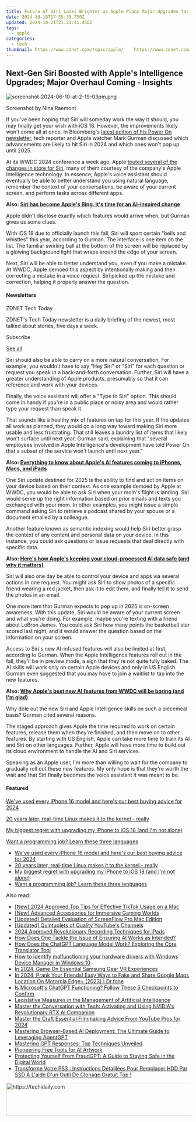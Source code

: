 ```yaml
---
title: Future of Siri Looks Brighter as Apple Plans Major Upgrades for Intelligence | Exclusive on ZDNET
date: 2024-10-18T17:55:39.750Z
updated: 2024-10-21T21:21:41.456Z
tags:
  - apple
categories:
  - tech
thumbnail: https://www.zdnet.com/topic/apple/    https://www.zdnet.com/a/img/resize/63421f809a555f0d2d33994e174f842ce1752dfc/2024/06/10/39af91aa-46cc-4b7c-b455-1a5b9129a544/screenshot-2024-06-10-at-2-19-03pm.png?width=170&height=96&fit=crop&format=pjpg&auto=webp
---
```


## Next-Gen Siri Boosted with Apple's Intelligence Upgrades; Major Overhaul Coming - Insights

![screenshot-2024-06-10-at-2-19-03pm.png](https://www.zdnet.com/a/img/resize/cb9730165b1b75faa8bd7ebe54ed5e71d51ac786/2024/06/10/39af91aa-46cc-4b7c-b455-1a5b9129a544/screenshot-2024-06-10-at-2-19-03pm.png?auto=webp&width=1280)

Screenshot by Nina Raemont

If you've been hoping that Siri will someday work the way it should, you may finally get your wish with iOS 18\. However, the improvements likely won't come all at once. In Bloomberg's [latest edition of his Power On newsletter](https://www.bloomberg.com/news/newsletters/2024-06-16/when-is-apple-intelligence-coming-some-ai-features-won-t-arrive-until-2025-lxhjh86w?srnd=undefined), tech reporter and Apple watcher Mark Gurman discussed which advancements are likely to hit Siri in 2024 and which ones won't pop up until 2025.

At its WWDC 2024 conference a week ago, Apple [touted several of the changes in store for Siri](https://www.zdnet.com/article/every-new-feature-apple-unveiled-for-iphone-ipad-mac-and-more-this-fall-including-ai/), many of them courtesy of the company's Apple Intelligence technology. In essence, Apple's voice assistant should eventually be able to better understand you using natural language, remember the context of your conversations, be aware of your current screen, and perform tasks across different apps.

**Also: [Siri has become Apple's Bing. It's time for an AI-inspired change](https://www.zdnet.com/article/siri-has-become-apples-bing-its-time-for-an-ai-inspired-change/)**

Apple didn't disclose exactly which features would arrive when, but Gurman gives us some clues.

With iOS 18 due to officially launch this fall, Siri will sport certain "bells and whistles" this year, according to Gurman. The interface is one item on the list. The familiar swirling ball at the bottom of the screen will be replaced by a glowing background light that wraps around the edge of your screen.

Next, Siri will be able to better understand you, even if you make a mistake. At WWDC, Apple demoed this aspect by intentionally making and then correcting a mistake in a voice request. Siri picked up the mistake and correction, helping it properly answer the question.

#### Newsletters

ZDNET Tech Today

ZDNET's Tech Today newsletter is a daily briefing of the newest, most talked about stories, five days a week.

 Subscribe

[See all](https://www.zdnet.com/newsletters/)

Siri should also be able to carry on a more natural conversation. For example, you wouldn't have to say "Hey Siri" or "Siri" for each question or request you speak in a back-and-forth conversation. Further, Siri will have a greater understanding of Apple products, presumably so that it can reference and work with your devices.

Finally, the voice assistant will offer a "Type to Siri" option. This should come in handy if you're in a public place or noisy area and would rather type your request than speak it.

That sounds like a healthy mix of features on tap for this year. If the updates all work as planned, they would go a long way toward making Siri more usable and less frustrating. That still leaves a laundry list of items that likely won't surface until next year, Gurman said, explaining that "several employees involved in Apple Intelligence's development have told Power On that a subset of the service won't launch until next year."

**Also: [Everything to know about Apple's AI features coming to iPhones, Macs, and iPads](https://www.zdnet.com/article/everything-to-know-about-apples-ai-features-coming-to-iphones-macs-and-ipads/)**

One Siri update destined for 2025 is the ability to find and act on items on your device based on their context. As one example demoed by Apple at WWDC, you would be able to ask Siri when your mom's flight is landing. Siri would serve up the right information based on prior emails and texts you exchanged with your mom. In other examples, you might issue a simple command asking Siri to retrieve a podcast shared by your spouse or a document emailed by a colleague.

Another feature known as semantic indexing would help Siri better grasp the context of any content and personal data on your device. In this instance, you could ask questions or issue requests that deal directly with specific data.

**Also: [Here's how Apple's keeping your cloud-processed AI data safe (and why it matters)](https://www.zdnet.com/article/heres-how-apples-keeping-your-cloud-processed-ai-data-safe-and-why-it-matters/)**

Siri will also one day be able to control your device and apps via several actions in one request. You might ask Siri to show photos of a specific friend wearing a red jacket, then ask it to edit them, and finally tell it to send the photos in an email.

One more item that Gurman expects to pop up in 2025 is on-screen awareness. With this update, Siri would be aware of your current screen and what you're doing. For example, maybe you're texting with a friend about LeBron James. You could ask Siri how many points the basketball star scored last night, and it would answer the question based on the information on your screen.

Access to Siri's new AI-infused features will also be limited at first, according to Gurman. When the Apple Intelligence features roll out in the fall, they'll be in preview mode, a sign that they're not quite fully baked. The AI skills will work only on certain Apple devices and only in US English. Gurman even suggested that you may have to join a waitlist to tap into the new features.

**Also: [Why Apple's best new AI features from WWDC will be boring (and I'm glad)](https://www.zdnet.com/article/why-apples-best-new-ai-features-from-wwdc-will-be-boring-and-im-glad/)**

Why dole out the new Siri and Apple Intelligence skills on such a piecemeal basis? Gurman cited several reasons.

The staged approach gives Apple the time required to work on certain features, release them when they're finished, and then move on to other features. By starting with US English, Apple can take more time to train its AI and Siri on other languages. Further, Apple will have more time to build out its cloud environment to handle the AI and Siri services.

Speaking as an Apple user, I'm more than willing to wait for the company to gradually roll out these new features. My only hope is that they're worth the wait and that Siri finally becomes the voice assistant it was meant to be.

#### Featured

[We've used every iPhone 16 model and here's our best buying advice for 2024](https://www.zdnet.com/article/iphone-16-pro-max-buying-advice-2024/ "We've used every iPhone 16 model and here's our best buying advice for 2024")

[20 years later, real-time Linux makes it to the kernel - really](https://www.zdnet.com/article/20-years-later-real-time-linux-makes-it-to-the-kernel-really/ "20 years later, real-time Linux makes it to the kernel - really")

[My biggest regret with upgrading my iPhone to iOS 18 (and I'm not alone)](https://www.zdnet.com/article/my-biggest-regret-with-upgrading-my-iphone-to-ios-18-and-im-not-alone/ "My biggest regret with upgrading my iPhone to iOS 18 (and I'm not alone)")

[Want a programming job? Learn these three languages](https://www.zdnet.com/article/want-a-programming-job-learn-these-three-languages/ "Want a programming job? Learn these three languages")

* [We've used every iPhone 16 model and here's our best buying advice for 2024](https://www.zdnet.com/article/iphone-16-pro-max-buying-advice-2024/ "We've used every iPhone 16 model and here's our best buying advice for 2024")
* [20 years later, real-time Linux makes it to the kernel - really](https://www.zdnet.com/article/20-years-later-real-time-linux-makes-it-to-the-kernel-really/ "20 years later, real-time Linux makes it to the kernel - really")
* [My biggest regret with upgrading my iPhone to iOS 18 (and I'm not alone)](https://www.zdnet.com/article/my-biggest-regret-with-upgrading-my-iphone-to-ios-18-and-im-not-alone/ "My biggest regret with upgrading my iPhone to iOS 18 (and I'm not alone)")
* [Want a programming job? Learn these three languages](https://www.zdnet.com/article/want-a-programming-job-learn-these-three-languages/ "Want a programming job? Learn these three languages")

<ins class="adsbygoogle"
     style="display:block"
     data-ad-format="autorelaxed"
     data-ad-client="ca-pub-7571918770474297"
     data-ad-slot="1223367746"></ins>

<ins class="adsbygoogle"
     style="display:block"
     data-ad-client="ca-pub-7571918770474297"
     data-ad-slot="8358498916"
     data-ad-format="auto"
     data-full-width-responsive="true"></ins>

<span class="atpl-alsoreadstyle">Also read:</span>
<div><ul>
<li><a href="https://tiktok-video-files.techidaily.com/new-2024-approved-top-tips-for-effective-tiktok-usage-on-a-mac/"><u>[New] 2024 Approved Top Tips for Effective TikTok Usage on a Mac</u></a></li>
<li><a href="https://extra-resources.techidaily.com/new-advanced-accessories-for-immersive-gaming-worlds/"><u>[New] Advanced Accessories for Immersive Gaming Worlds</u></a></li>
<li><a href="https://screen-sharing-recording.techidaily.com/updated-detailed-evaluation-of-screenflow-pro-mac-edition/"><u>[Updated] Detailed Evaluation of ScreenFlow Pro Mac Edition</u></a></li>
<li><a href="https://youtube-data.techidaily.com/ed-quintuplets-of-quality-youtubes-channels/"><u>[Updated] Quintuplets of Quality YouTube's Channels</u></a></li>
<li><a href="https://desktop-recording.techidaily.com/2024-approved-revolutionary-recording-techniques-for-ipads/"><u>2024 Approved Revolutionary Recording Techniques for iPads</u></a></li>
<li><a href="https://tech-hub.techidaily.com/how-does-one-tackle-the-issue-of-ensuring-ai-works-as-intended/"><u>How Does One Tackle the Issue of Ensuring AI Works as Intended?</u></a></li>
<li><a href="https://tech-hub.techidaily.com/how-does-the-chatgpt-language-model-work-exploring-the-core-translator-tool/"><u>How Does the ChatGPT Language Model Work? Exploring the Core Translator Tool</u></a></li>
<li><a href="https://blog-min.techidaily.com/how-to-identify-malfunctioning-your-hardware-drivers-with-windows-device-manager-in-windows-10-by-drivereasy-guide/"><u>How to identify malfunctioning your hardware drivers with Windows Device Manager in Windows 10</u></a></li>
<li><a href="https://fox-http.techidaily.com/in-2024-game-on-essential-samsung-gear-vr-experiences/"><u>In 2024, Game On Essential Samsung Gear VR Experiences</u></a></li>
<li><a href="https://phone-solutions.techidaily.com/in-2024-prank-your-friends-easy-ways-to-fake-and-share-google-maps-location-on-motorola-edgeplus-2023-drfone-by-drfone-virtual-android/"><u>In 2024, Prank Your Friends! Easy Ways to Fake and Share Google Maps Location On Motorola Edge+ (2023) | Dr.fone</u></a></li>
<li><a href="https://tech-hub.techidaily.com/is-microsofts-chatgpt-functioning-follow-these-5-checkpoints-to-confirm/"><u>Is Microsoft's ChatGPT Functioning? Follow These 5 Checkpoints to Confirm</u></a></li>
<li><a href="https://tech-hub.techidaily.com/legislative-measures-in-the-management-of-artificial-intelligence/"><u>Legislative Measures in the Management of Artificial Intelligence</u></a></li>
<li><a href="https://tech-hub.techidaily.com/master-the-conversation-with-tech-activating-and-using-nvidias-revolutionary-rtx-ai-companion/"><u>Master the Conversation with Tech: Activating and Using NVIDIA's Revolutionary RTX AI Companion</u></a></li>
<li><a href="https://youtube-docs.techidaily.com/r-the-craft-essential-filmmaking-advice-from-youtube-pros-for-2024/"><u>Master the Craft Essential Filmmaking Advice From YouTube Pros for 2024</u></a></li>
<li><a href="https://tech-hub.techidaily.com/mastering-browser-based-ai-deployment-the-ultimate-guide-to-leveraging-agentgpt/"><u>Mastering Browser-Based AI Deployment: The Ultimate Guide to Leveraging AgentGPT</u></a></li>
<li><a href="https://tech-hub.techidaily.com/mastering-gpt-responses-top-techniques-unveiled/"><u>Mastering GPT Responses: Top Techniques Unveiled</u></a></li>
<li><a href="https://tech-hub.techidaily.com/pioneering-free-tools-for-ai-artwork/"><u>Pioneering Free Tools for AI Artwork</u></a></li>
<li><a href="https://tech-hub.techidaily.com/protecting-yourself-from-fraudgpt-a-guide-to-staying-safe-in-the-digital-world/"><u>Protecting Yourself From FraudGPT: A Guide to Staying Safe in the Digital World</u></a></li>
<li><a href="https://win-best.techidaily.com/transforme-votre-ps3-instructions-detaillees-pour-remplacer-hdd-par-ssd-a-laide-dun-outil-de-clonage-gratuit-top/"><u>Transforme Votre PS3 : Instructions Détaillées Pour Remplacer HDD Par SSD À L'aide D'un Outil De Clonage Gratuit Top !</u></a></li>
</ul></div>

<!-- affiliate ads begin -->
<a href="https://appsumo.8odi.net/c/5597632/2094428/7443" target="_top" id="2094428">
  <img src="//a.impactradius-go.com/display-ad/7443-2094428" border="0" alt="https://techidaily.com" width="728" height="90"/>
</a>
<img height="0" width="0" src="https://appsumo.8odi.net/i/5597632/2094428/7443" style="position:absolute;visibility:hidden;" border="0" />
<!-- affiliate ads end -->

